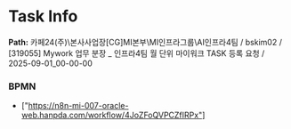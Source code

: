 # Task Info

**Path:** 카페24(주)\본사사업장\[CG]MI본부\MI인프라그룹\AI인프라4팀 / bskim02 / [319055] Mywork 업무 분장 _ 인프라4팀 월 단위 마이워크 TASK 등록 요청 / 2025-09-01_00-00-00

### BPMN
- ["https://n8n-mi-007-oracle-web.hanpda.com/workflow/4JoZFoQVPCZfIRPx"]

